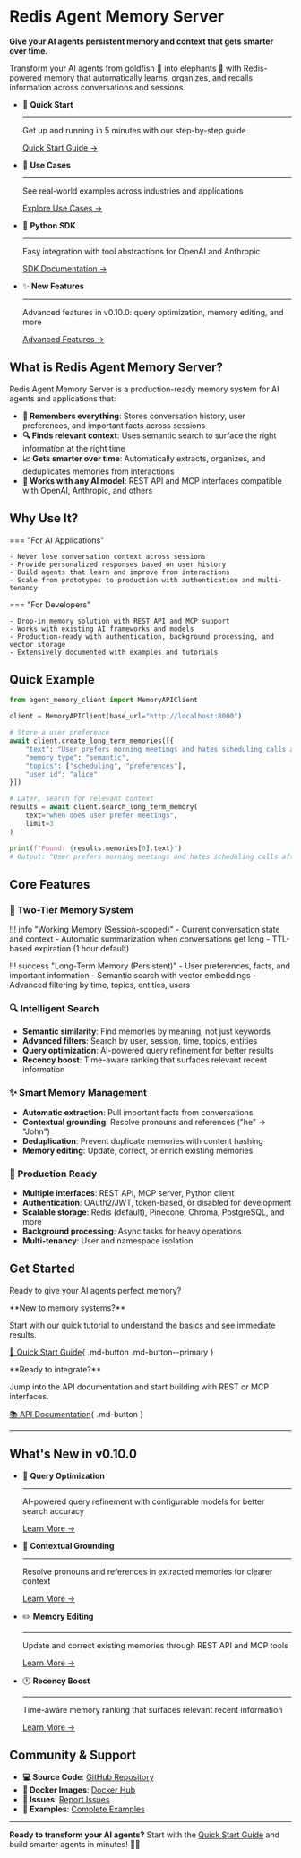 # Redis Agent Memory Server

**Give your AI agents persistent memory and context that gets smarter over time.**

Transform your AI agents from goldfish 🐠 into elephants 🐘 with Redis-powered memory that automatically learns, organizes, and recalls information across conversations and sessions.

<div class="grid cards" markdown>

-   🚀 **Quick Start**

    ---

    Get up and running in 5 minutes with our step-by-step guide

    [Quick Start Guide →](quick-start.md)

-   🧠 **Use Cases**

    ---

    See real-world examples across industries and applications

    [Explore Use Cases →](use-cases.md)

-   🐍 **Python SDK**

    ---

    Easy integration with tool abstractions for OpenAI and Anthropic

    [SDK Documentation →](python-sdk.md)

-   ✨ **New Features**

    ---

    Advanced features in v0.10.0: query optimization, memory editing, and more

    [Advanced Features →](query-optimization.md)

</div>

## What is Redis Agent Memory Server?

Redis Agent Memory Server is a production-ready memory system for AI agents and applications that:

- **:brain: Remembers everything**: Stores conversation history, user preferences, and important facts across sessions
- **:mag: Finds relevant context**: Uses semantic search to surface the right information at the right time
- **:chart_with_upwards_trend: Gets smarter over time**: Automatically extracts, organizes, and deduplicates memories from interactions
- **:electric_plug: Works with any AI model**: REST API and MCP interfaces compatible with OpenAI, Anthropic, and others

## Why Use It?

=== "For AI Applications"

    - Never lose conversation context across sessions
    - Provide personalized responses based on user history
    - Build agents that learn and improve from interactions
    - Scale from prototypes to production with authentication and multi-tenancy

=== "For Developers"

    - Drop-in memory solution with REST API and MCP support
    - Works with existing AI frameworks and models
    - Production-ready with authentication, background processing, and vector storage
    - Extensively documented with examples and tutorials

## Quick Example

```python
from agent_memory_client import MemoryAPIClient

client = MemoryAPIClient(base_url="http://localhost:8000")

# Store a user preference
await client.create_long_term_memories([{
    "text": "User prefers morning meetings and hates scheduling calls after 4 PM",
    "memory_type": "semantic",
    "topics": ["scheduling", "preferences"],
    "user_id": "alice"
}])

# Later, search for relevant context
results = await client.search_long_term_memory(
    text="when does user prefer meetings",
    limit=3
)

print(f"Found: {results.memories[0].text}")
# Output: "User prefers morning meetings and hates scheduling calls after 4 PM"
```

## Core Features

### :brain: Two-Tier Memory System

!!! info "Working Memory (Session-scoped)"
    - Current conversation state and context
    - Automatic summarization when conversations get long
    - TTL-based expiration (1 hour default)

!!! success "Long-Term Memory (Persistent)"
    - User preferences, facts, and important information
    - Semantic search with vector embeddings
    - Advanced filtering by time, topics, entities, users

### :mag: Intelligent Search
- **Semantic similarity**: Find memories by meaning, not just keywords
- **Advanced filters**: Search by user, session, time, topics, entities
- **Query optimization**: AI-powered query refinement for better results
- **Recency boost**: Time-aware ranking that surfaces relevant recent information

### :sparkles: Smart Memory Management
- **Automatic extraction**: Pull important facts from conversations
- **Contextual grounding**: Resolve pronouns and references ("he" → "John")
- **Deduplication**: Prevent duplicate memories with content hashing
- **Memory editing**: Update, correct, or enrich existing memories

### :rocket: Production Ready
- **Multiple interfaces**: REST API, MCP server, Python client
- **Authentication**: OAuth2/JWT, token-based, or disabled for development
- **Scalable storage**: Redis (default), Pinecone, Chroma, PostgreSQL, and more
- **Background processing**: Async tasks for heavy operations
- **Multi-tenancy**: User and namespace isolation

## Get Started

Ready to give your AI agents perfect memory?

<div class="grid" markdown>

<div markdown>
**New to memory systems?**

Start with our quick tutorial to understand the basics and see immediate results.

[🚀 Quick Start Guide](quick-start.md){ .md-button .md-button--primary }
</div>

<div markdown>
**Ready to integrate?**

Jump into the API documentation and start building with REST or MCP interfaces.

[📚 API Documentation](api.md){ .md-button }
</div>

</div>

---

## What's New in v0.10.0

<div class="grid cards" markdown>

-   🧠 **Query Optimization**

    ---

    AI-powered query refinement with configurable models for better search accuracy

    [Learn More →](query-optimization.md)

-   🔗 **Contextual Grounding**

    ---

    Resolve pronouns and references in extracted memories for clearer context

    [Learn More →](contextual-grounding.md)

-   ✏️ **Memory Editing**

    ---

    Update and correct existing memories through REST API and MCP tools

    [Learn More →](memory-editing.md)

-   🕐 **Recency Boost**

    ---

    Time-aware memory ranking that surfaces relevant recent information

    [Learn More →](recency-boost.md)

</div>

## Community & Support

- **💻 Source Code**: [GitHub Repository](https://github.com/redis/agent-memory-server)
- **🐳 Docker Images**: [Docker Hub](https://hub.docker.com/r/andrewbrookins510/agent-memory-server)
- **🐛 Issues**: [Report Issues](https://github.com/redis/agent-memory-server/issues)
- **📖 Examples**: [Complete Examples](https://github.com/redis/agent-memory-server/tree/main/examples)

---

**Ready to transform your AI agents?** Start with the [Quick Start Guide](quick-start.md) and build smarter agents in minutes! :brain::sparkles:
